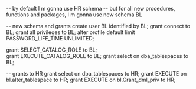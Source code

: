 -- by default I m gonna use HR schema
-- but for all new procedures, functions and packages, I m gonna use new schema BL

-- new schema and grants
create user BL identified by BL;
grant connect to BL;
grant all privileges to BL;
alter profile default limit PASSWORD_LIFE_TIME UNLIMITED;

grant SELECT_CATALOG_ROLE to BL;   
grant EXECUTE_CATALOG_ROLE to BL;
grant select on dba_tablespaces to BL;

-- grants to HR	
grant select on dba_tablespaces to HR;
grant EXECUTE on bl.alter_tablespace to HR;
grant EXECUTE on bl.Grant_dml_priv to HR;

